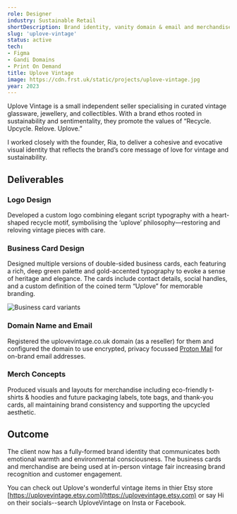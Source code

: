 ```yaml
---
role: Designer
industry: Sustainable Retail
shortDescription: Brand identity, vanity domain & email and merchandise for a boutique vintage business. This project showcases my ability to create a consistent, warm, and sustainable brand experience across digital and physical mediums.
slug: 'uplove-vintage'
status: active
tech:
- Figma
- Gandi Domains
- Print On Demand
title: Uplove Vintage
image: https://cdn.frst.uk/static/projects/uplove-vintage.jpg
year: 2023
---
```


Uplove Vintage is a small independent seller specialising in curated vintage glassware, jewellery, and collectibles. With a brand ethos rooted in sustainability and sentimentality, they promote the values of “Recycle. Upcycle. Relove. Uplove.”

I worked closely with the founder, Ria, to deliver a cohesive and evocative visual identity that reflects the brand’s core message of love for vintage and sustainability.

## Deliverables
### Logo Design
Developed a custom logo combining elegant script typography with a heart-shaped recycle motif, symbolising the ‘uplove’ philosophy—restoring and reloving vintage pieces with care.

### Business Card Design
Designed multiple versions of double-sided business cards, each featuring a rich, deep green palette and gold-accented typography to evoke a sense of heritage and elegance. The cards include contact details, social handles, and a custom definition of the coined term “Uplove” for memorable branding.

![Business card variants](https://cdn.frst.uk/static/projects/uplove-bizcards-variants.jpg)

### Domain Name and Email
Registered the uplovevintage.co.uk domain (as a reseller) for them and configured the domain to use encrypted, privacy focussed [Proton Mail](https://proton.me/business) for on-brand email addresses.

### Merch Concepts
Produced visuals and layouts for merchandise including eco-friendly t-shirts & hoodies and future packaging labels, tote bags, and thank-you cards, all maintaining brand consistency and supporting the upcycled aesthetic.

## Outcome
The client now has a fully-formed brand identity that communicates both emotional warmth and environmental consciousness. The business cards and merchandise are being used at in-person vintage fair increasing brand recognition and customer engagement.

You can check out Uplove's wonderful vintage items in thier Etsy store [https://uplovevintage.etsy.com](https://uplovevintage.etsy.com) or say Hi on their socials--search UploveVintage on Insta or Facebook.
